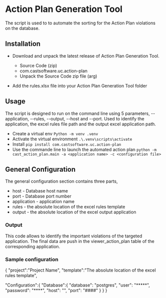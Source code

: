 # Action Plan Generation Tool

The script is used to to automate the sorting for the Action Plan violations on the database.   

## Installation

* Download and unpack the latest release of Action Plan Generation Tool.
    * Source Code (zip)
    * com.castsoftware.uc.action-plan
    * Unpack the Source Code zip file (arg)

* Add the rules.xlsx file into your Action Plan Generation Tool folder

  
## Usage
The script is designed to run on the command line using 5 parameters, --application, --rules, --output, --host and --port. Used to identify the application, the excel rules file path and the output excel application path.

* Create a virtual env 
```Python -m venv .venv```
* Activate the virtual environment
```.\.venv\scripts\activate```
* Install
```pip install com.castsoftware.uc.action-plan```
* Use the commande line to launch the automated action plan
```python -m cast_action_plan.main -a <application name> -c <configuration file>```

## General Configuration
The general configuration section contains three parts, 
* host - Database host name
* port - Database port number 
* application - application name
* rules - the absolute location of the excel rules template
* output - the absolute location of the excel output application 

### Output 

This code allows to identify the important violations of the targeted application. The final data are push in the viewer_action_plan table of the corresponding application.
   
### Sample configuration

{
  "project":"Project Name",
  "template":"The absolute location of the excel rules template",
    
  "Configuration":{
      "Database":{
          "database": "postgres",
          "user": "*****",
          "password": "****",
          "host": "<host name>",
          "port": "####"
		  }
    }
}
